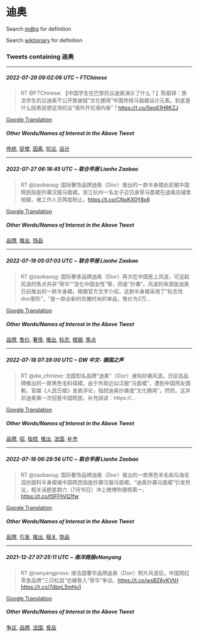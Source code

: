 # 迪奥

Search [mdbg](https://www.mdbg.net/chinese/dictionary?page=worddict&wdrst=0&wdqb=迪奥) for definition

Search [wiktionary](https://en.wiktionary.org/wiki/迪奥) for definition

### Tweets containing 迪奥

___
##### 2022-07-29 09:02:06 UTC ~ FTChinese
> RT @FTChinese: 【中国学生在巴黎抗议迪奥演示了什么？】陈振铎：旅法学生抗议迪奥不公开致谢就“文化挪用”中国传统马面裙设计元素。到底是什么因素促使这场抗议“墙外开花墙内香”？https://t.co/5eqS1HRKZJ

[Google Translation](https://translate.google.com/?hi=en&tab=TT&sl=zh-CN&tl=en&op=translate&text=RT+%40FTChinese%3A+%E3%80%90%E4%B8%AD%E5%9B%BD%E5%AD%A6%E7%94%9F%E5%9C%A8%E5%B7%B4%E9%BB%8E%E6%8A%97%E8%AE%AE%E8%BF%AA%E5%A5%A5%E6%BC%94%E7%A4%BA%E4%BA%86%E4%BB%80%E4%B9%88%EF%BC%9F%E3%80%91%E9%99%88%E6%8C%AF%E9%93%8E%EF%BC%9A%E6%97%85%E6%B3%95%E5%AD%A6%E7%94%9F%E6%8A%97%E8%AE%AE%E8%BF%AA%E5%A5%A5%E4%B8%8D%E5%85%AC%E5%BC%80%E8%87%B4%E8%B0%A2%E5%B0%B1%E2%80%9C%E6%96%87%E5%8C%96%E6%8C%AA%E7%94%A8%E2%80%9D%E4%B8%AD%E5%9B%BD%E4%BC%A0%E7%BB%9F%E9%A9%AC%E9%9D%A2%E8%A3%99%E8%AE%BE%E8%AE%A1%E5%85%83%E7%B4%A0%E3%80%82%E5%88%B0%E5%BA%95%E6%98%AF%E4%BB%80%E4%B9%88%E5%9B%A0%E7%B4%A0%E4%BF%83%E4%BD%BF%E8%BF%99%E5%9C%BA%E6%8A%97%E8%AE%AE%E2%80%9C%E5%A2%99%E5%A4%96%E5%BC%80%E8%8A%B1%E5%A2%99%E5%86%85%E9%A6%99%E2%80%9D%EF%BC%9Fhttps%3A%2F%2Ft.co%2F5eqS1HRKZJ)
##### Other Words/Names of Interest in the Above Tweet
[传统](传统.md), [促使](促使.md), [因素](因素.md), [抗议](抗议.md), [设计](设计.md)
___
##### 2022-07-27 06:18:45 UTC ~ 联合早报 Lianhe Zaobao
> RT @zaobaosg: 国际奢饰品牌迪奥（Dior）推出的一款半身裙此前被中国网民指是抄袭汉服马面裙。浙江杭州一名女子近日身穿马面裙在迪奥店铺里拍摄，被工作人员两度制止。https://t.co/CNoKX0Y8x6

[Google Translation](https://translate.google.com/?hi=en&tab=TT&sl=zh-CN&tl=en&op=translate&text=RT+%40zaobaosg%3A+%E5%9B%BD%E9%99%85%E5%A5%A2%E9%A5%B0%E5%93%81%E7%89%8C%E8%BF%AA%E5%A5%A5%EF%BC%88Dior%EF%BC%89%E6%8E%A8%E5%87%BA%E7%9A%84%E4%B8%80%E6%AC%BE%E5%8D%8A%E8%BA%AB%E8%A3%99%E6%AD%A4%E5%89%8D%E8%A2%AB%E4%B8%AD%E5%9B%BD%E7%BD%91%E6%B0%91%E6%8C%87%E6%98%AF%E6%8A%84%E8%A2%AD%E6%B1%89%E6%9C%8D%E9%A9%AC%E9%9D%A2%E8%A3%99%E3%80%82%E6%B5%99%E6%B1%9F%E6%9D%AD%E5%B7%9E%E4%B8%80%E5%90%8D%E5%A5%B3%E5%AD%90%E8%BF%91%E6%97%A5%E8%BA%AB%E7%A9%BF%E9%A9%AC%E9%9D%A2%E8%A3%99%E5%9C%A8%E8%BF%AA%E5%A5%A5%E5%BA%97%E9%93%BA%E9%87%8C%E6%8B%8D%E6%91%84%EF%BC%8C%E8%A2%AB%E5%B7%A5%E4%BD%9C%E4%BA%BA%E5%91%98%E4%B8%A4%E5%BA%A6%E5%88%B6%E6%AD%A2%E3%80%82https%3A%2F%2Ft.co%2FCNoKX0Y8x6)
##### Other Words/Names of Interest in the Above Tweet
[品牌](品牌.md), [推出](推出.md), [饰品](饰品.md)
___
##### 2022-07-19 05:07:03 UTC ~ 联合早报 Lianhe Zaobao
> RT @zaobaosg: 国际奢侈品牌迪奥（Dior）再次在中国惹上风波，可这起风波的焦点并非“辱华”“丑化中国女性”等，而是“抄袭”。风波的来源是迪奥日前推出的一款半身裙。根据官方文字介绍，这款半身裙采用了“标志性dior廓形”，“是一款全新的优雅时尚的单品，售价为2万…

[Google Translation](https://translate.google.com/?hi=en&tab=TT&sl=zh-CN&tl=en&op=translate&text=RT+%40zaobaosg%3A+%E5%9B%BD%E9%99%85%E5%A5%A2%E4%BE%88%E5%93%81%E7%89%8C%E8%BF%AA%E5%A5%A5%EF%BC%88Dior%EF%BC%89%E5%86%8D%E6%AC%A1%E5%9C%A8%E4%B8%AD%E5%9B%BD%E6%83%B9%E4%B8%8A%E9%A3%8E%E6%B3%A2%EF%BC%8C%E5%8F%AF%E8%BF%99%E8%B5%B7%E9%A3%8E%E6%B3%A2%E7%9A%84%E7%84%A6%E7%82%B9%E5%B9%B6%E9%9D%9E%E2%80%9C%E8%BE%B1%E5%8D%8E%E2%80%9D%E2%80%9C%E4%B8%91%E5%8C%96%E4%B8%AD%E5%9B%BD%E5%A5%B3%E6%80%A7%E2%80%9D%E7%AD%89%EF%BC%8C%E8%80%8C%E6%98%AF%E2%80%9C%E6%8A%84%E8%A2%AD%E2%80%9D%E3%80%82%E9%A3%8E%E6%B3%A2%E7%9A%84%E6%9D%A5%E6%BA%90%E6%98%AF%E8%BF%AA%E5%A5%A5%E6%97%A5%E5%89%8D%E6%8E%A8%E5%87%BA%E7%9A%84%E4%B8%80%E6%AC%BE%E5%8D%8A%E8%BA%AB%E8%A3%99%E3%80%82%E6%A0%B9%E6%8D%AE%E5%AE%98%E6%96%B9%E6%96%87%E5%AD%97%E4%BB%8B%E7%BB%8D%EF%BC%8C%E8%BF%99%E6%AC%BE%E5%8D%8A%E8%BA%AB%E8%A3%99%E9%87%87%E7%94%A8%E4%BA%86%E2%80%9C%E6%A0%87%E5%BF%97%E6%80%A7dior%E5%BB%93%E5%BD%A2%E2%80%9D%EF%BC%8C%E2%80%9C%E6%98%AF%E4%B8%80%E6%AC%BE%E5%85%A8%E6%96%B0%E7%9A%84%E4%BC%98%E9%9B%85%E6%97%B6%E5%B0%9A%E7%9A%84%E5%8D%95%E5%93%81%EF%BC%8C%E5%94%AE%E4%BB%B7%E4%B8%BA2%E4%B8%87%E2%80%A6)
##### Other Words/Names of Interest in the Above Tweet
[品牌](品牌.md), [售价](售价.md), [奢侈](奢侈.md), [推出](推出.md), [标志](标志.md), [根据](根据.md), [焦点](焦点.md)
___
##### 2022-07-18 07:39:00 UTC ~ DW 中文- 德国之声
> RT @dw_chinese: 法国知名品牌“迪奥”（Dior）身陷抄袭风波。日前该品牌推出的一款黑色毛料褶裙，由于外观近似汉服“马面裙”，遭到中国网友围剿。官媒《人民日报》发表评论，指控迪奥抄袭或“文化挪用”。然而，这并非迪奥第一次招惹中国网民。补充阅读：https://…

[Google Translation](https://translate.google.com/?hi=en&tab=TT&sl=zh-CN&tl=en&op=translate&text=RT+%40dw_chinese%3A+%E6%B3%95%E5%9B%BD%E7%9F%A5%E5%90%8D%E5%93%81%E7%89%8C%E2%80%9C%E8%BF%AA%E5%A5%A5%E2%80%9D%EF%BC%88Dior%EF%BC%89%E8%BA%AB%E9%99%B7%E6%8A%84%E8%A2%AD%E9%A3%8E%E6%B3%A2%E3%80%82%E6%97%A5%E5%89%8D%E8%AF%A5%E5%93%81%E7%89%8C%E6%8E%A8%E5%87%BA%E7%9A%84%E4%B8%80%E6%AC%BE%E9%BB%91%E8%89%B2%E6%AF%9B%E6%96%99%E8%A4%B6%E8%A3%99%EF%BC%8C%E7%94%B1%E4%BA%8E%E5%A4%96%E8%A7%82%E8%BF%91%E4%BC%BC%E6%B1%89%E6%9C%8D%E2%80%9C%E9%A9%AC%E9%9D%A2%E8%A3%99%E2%80%9D%EF%BC%8C%E9%81%AD%E5%88%B0%E4%B8%AD%E5%9B%BD%E7%BD%91%E5%8F%8B%E5%9B%B4%E5%89%BF%E3%80%82%E5%AE%98%E5%AA%92%E3%80%8A%E4%BA%BA%E6%B0%91%E6%97%A5%E6%8A%A5%E3%80%8B%E5%8F%91%E8%A1%A8%E8%AF%84%E8%AE%BA%EF%BC%8C%E6%8C%87%E6%8E%A7%E8%BF%AA%E5%A5%A5%E6%8A%84%E8%A2%AD%E6%88%96%E2%80%9C%E6%96%87%E5%8C%96%E6%8C%AA%E7%94%A8%E2%80%9D%E3%80%82%E7%84%B6%E8%80%8C%EF%BC%8C%E8%BF%99%E5%B9%B6%E9%9D%9E%E8%BF%AA%E5%A5%A5%E7%AC%AC%E4%B8%80%E6%AC%A1%E6%8B%9B%E6%83%B9%E4%B8%AD%E5%9B%BD%E7%BD%91%E6%B0%91%E3%80%82%E8%A1%A5%E5%85%85%E9%98%85%E8%AF%BB%EF%BC%9Ahttps%3A%2F%2F%E2%80%A6)
##### Other Words/Names of Interest in the Above Tweet
[品牌](品牌.md), [招](招.md), [指控](指控.md), [推出](推出.md), [法国](法国.md), [补充](补充.md)
___
##### 2022-07-16 06:28:56 UTC ~ 联合早报 Lianhe Zaobao
> RT @zaobaosg: 国际奢饰品牌迪奥（Dior）推出的一款黑色羊毛和马海毛混纺面料半身裙被中国网民指是抄袭汉服马面裙。“迪奥抄袭马面裙”引发热议，相关话题星期六（7月16日）冲上微博热搜榜第一。https://t.co/t5FFhVQ1fw

[Google Translation](https://translate.google.com/?hi=en&tab=TT&sl=zh-CN&tl=en&op=translate&text=RT+%40zaobaosg%3A+%E5%9B%BD%E9%99%85%E5%A5%A2%E9%A5%B0%E5%93%81%E7%89%8C%E8%BF%AA%E5%A5%A5%EF%BC%88Dior%EF%BC%89%E6%8E%A8%E5%87%BA%E7%9A%84%E4%B8%80%E6%AC%BE%E9%BB%91%E8%89%B2%E7%BE%8A%E6%AF%9B%E5%92%8C%E9%A9%AC%E6%B5%B7%E6%AF%9B%E6%B7%B7%E7%BA%BA%E9%9D%A2%E6%96%99%E5%8D%8A%E8%BA%AB%E8%A3%99%E8%A2%AB%E4%B8%AD%E5%9B%BD%E7%BD%91%E6%B0%91%E6%8C%87%E6%98%AF%E6%8A%84%E8%A2%AD%E6%B1%89%E6%9C%8D%E9%A9%AC%E9%9D%A2%E8%A3%99%E3%80%82%E2%80%9C%E8%BF%AA%E5%A5%A5%E6%8A%84%E8%A2%AD%E9%A9%AC%E9%9D%A2%E8%A3%99%E2%80%9D%E5%BC%95%E5%8F%91%E7%83%AD%E8%AE%AE%EF%BC%8C%E7%9B%B8%E5%85%B3%E8%AF%9D%E9%A2%98%E6%98%9F%E6%9C%9F%E5%85%AD%EF%BC%887%E6%9C%8816%E6%97%A5%EF%BC%89%E5%86%B2%E4%B8%8A%E5%BE%AE%E5%8D%9A%E7%83%AD%E6%90%9C%E6%A6%9C%E7%AC%AC%E4%B8%80%E3%80%82https%3A%2F%2Ft.co%2Ft5FFhVQ1fw)
##### Other Words/Names of Interest in the Above Tweet
[品牌](品牌.md), [引发](引发.md), [推出](推出.md), [相关](相关.md), [饰品](饰品.md)
___
##### 2021-12-27 07:25:11 UTC ~ 南洋商报eNanyang
> RT @nanyangpress: 继法国奢华品牌迪奥（Dior）照片风波后，中国网红零食品牌“三只松鼠”也被卷入“辱华”争议。https://t.co/wsBZ6yKVtH https://t.co/7dbnL5mHu1

[Google Translation](https://translate.google.com/?hi=en&tab=TT&sl=zh-CN&tl=en&op=translate&text=RT+%40nanyangpress%3A+%E7%BB%A7%E6%B3%95%E5%9B%BD%E5%A5%A2%E5%8D%8E%E5%93%81%E7%89%8C%E8%BF%AA%E5%A5%A5%EF%BC%88Dior%EF%BC%89%E7%85%A7%E7%89%87%E9%A3%8E%E6%B3%A2%E5%90%8E%EF%BC%8C%E4%B8%AD%E5%9B%BD%E7%BD%91%E7%BA%A2%E9%9B%B6%E9%A3%9F%E5%93%81%E7%89%8C%E2%80%9C%E4%B8%89%E5%8F%AA%E6%9D%BE%E9%BC%A0%E2%80%9D%E4%B9%9F%E8%A2%AB%E5%8D%B7%E5%85%A5%E2%80%9C%E8%BE%B1%E5%8D%8E%E2%80%9D%E4%BA%89%E8%AE%AE%E3%80%82https%3A%2F%2Ft.co%2FwsBZ6yKVtH+https%3A%2F%2Ft.co%2F7dbnL5mHu1)
##### Other Words/Names of Interest in the Above Tweet
[争议](争议.md), [品牌](品牌.md), [法国](法国.md), [食品](食品.md)
